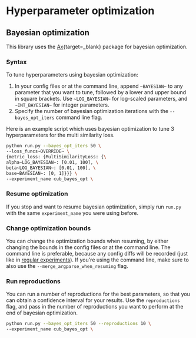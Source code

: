 # Hyperparameter optimization

## Bayesian optimization

This library uses the [Ax](https://github.com/facebook/Ax){target=_blank} package for bayesian optimization.

### Syntax
To tune hyperparameters using bayesian optimization:

1. In your config files or at the command line, append ```~BAYESIAN~``` to any parameter that you want to tune, followed by a lower and upper bound in square brackets. Use ```~LOG_BAYESIAN~``` for log-scaled parameters, and ```~INT_BAYESIAN~``` for integer parameters.
2. Specify the number of bayesian optimization iterations with the ```--bayes_opt_iters``` command line flag.

Here is an example script which uses bayesian optimization to tune 3 hyperparameters for the multi similarity loss.
```bash
python run.py --bayes_opt_iters 50 \
--loss_funcs~OVERRIDE~ \
{metric_loss: {MultiSimilarityLoss: {\
alpha~LOG_BAYESIAN~: [0.01, 100], \
beta~LOG_BAYESIAN~: [0.01, 100], \
base~BAYESIAN~: [0, 1]}}} \
--experiment_name cub_bayes_opt \
```

### Resume optimization
If you stop and want to resume bayesian optimization, simply run ```run.py``` with the same ```experiment_name``` you were using before. 

### Change optimization bounds
You can change the optimization bounds when resuming, by either changing the bounds in the config files or at the command line. The command line is preferable, because any config diffs will be recorded (just like in [regular experiments](index.md#keep-track-of-changes)). If you're using the command line, make sure to also use the ```--merge_argparse_when_resuming``` flag.

### Run reproductions
You can run a number of reproductions for the best parameters, so that you can obtain a confidence interval for your results. Use the ```reproductions``` flag, and pass in the number of reproductions you want to perform at the end of bayesian optimization.
```bash
python run.py --bayes_opt_iters 50 --reproductions 10 \
--experiment_name cub_bayes_opt \
```
